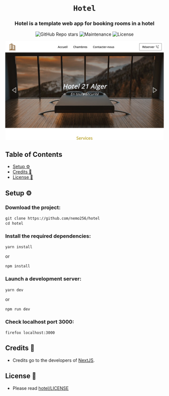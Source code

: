 <div align="center">

# `Hotel`

<h3>
  Hotel is a template web app for booking rooms in a hotel
</h3>

<!-- Badges -->
![GitHub Repo stars](https://img.shields.io/github/stars/nemo256/hotel?style=for-the-badge)
![Maintenance](https://shields.io/maintenance/yes/2023?style=for-the-badge)
![License](https://shields.io/github/license/nemo256/hotel?style=for-the-badge)

<!-- Demo image -->
![Demo](demo.png)

</div>

<!-- TABLE OF CONTENTS -->
## Table of Contents

* [Setup ⚙️](#setup)
* [Credits 🤝](#credits)
* [License 📑](#license)

## Setup ⚙️

### Download the project:
```shell
git clone https://github.com/nemo256/hotel
cd hotel
```

### Install the required dependencies:
```shell
yarn install
```
or
```shell
npm install
```

### Launch a development server:
```shell
yarn dev
```
or
```shell
npm run dev
```

### Check localhost port 3000:
```shell
firefox localhost:3000
```

## Credits 🤝
- Credits go to the developers of [NextJS](https://nextjs.org/).

## License 📑
- Please read [hotel/LICENSE](https://github.com/nemo256/hotel/blob/master/LICENSE)
